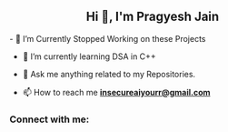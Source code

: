 <h2 align="center">Hi 👋, I'm Pragyesh Jain</h2>
- 🔭 I’m Currently Stopped Working on these Projects

- 🌱 I’m currently learning DSA in C++

- 💬 Ask me anything related to my Repositories.

- 📫 How to reach me **insecureaiyourr@gmail.com**

<h3 align="left">Connect with me:</h3>
<p align="left">
</p>
